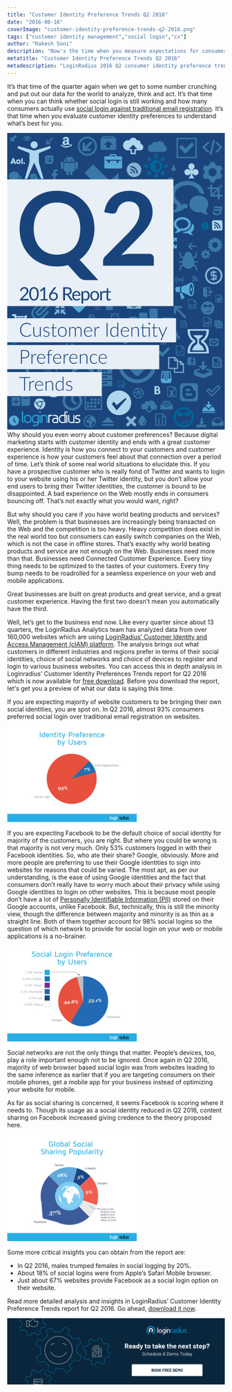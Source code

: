 ```yaml
---
title: "Customer Identity Preference Trends Q2 2016"
date: "2016-08-16"
coverImage: "customer-identity-preference-trends-q2-2016.png"
tags: ["customer identity management","social login","cx"]
author: "Rakesh Soni" 
description: "Now's the time when you measure expectations for consumer identity and understand what's right for you."
metatitle: "Customer Identity Preference Trends Q2 2016"
metadescription: "LoginRadius 2016 Q2 consumer identity preference trends report is now available. Find out how many consumers use social login against traditional registration."
---
```


It’s that time of the quarter again when we get to some number crunching and put out our data for the world to analyze, think and act. It’s that time when you can think whether social login is still working and how many consumers actually use [social login against traditional email registration](https://www.loginradius.com/social-login/). It’s that time when you evaluate customer identity preferences to understand what’s best for you.

![](CIPT-Q2-2016-Report-popout-600x900.png)Why should you even worry about customer preferences? Because digital marketing starts with customer identity and ends with a great customer experience. Identity is how you connect to your customers and customer experience is how your customers feel about that connection over a period of time. Let’s think of some real world situations to elucidate this. If you have a prospective customer who is really fond of Twitter and wants to login to your website using his or her Twitter identity, but you don’t allow your end users to bring their Twitter identities, the customer is bound to be disappointed. A bad experience on the Web mostly ends in consumers bouncing off. That’s not exactly what you would want, right? 

But why should you care if you have world beating products and services? Well, the problem is that businesses are increasingly being transacted on the Web and the competition is too heavy. Heavy competition does exist in the real world too but consumers can easily switch companies on the Web, which is not the case in offline stores. That’s exactly why world beating products and service are not enough on the Web. Businesses need more than that. Businesses need Connected Customer Experience. Every tiny thing needs to be optimized to the tastes of your customers. Every tiny bump needs to be roadrolled for a seamless experience on your web and mobile applications.

Great businesses are built on great products and great service, and a great customer experience. Having the first two doesn't mean you automatically have the third.

Well, let’s get to the business end now. Like every quarter since about 13 quarters, the LoginRadius Analytics team has analyzed data from over 160,000 websites which are using [LoginRadius’ Customer Identity and Access Management (cIAM) platform](https://www.loginradius.com/). The analysis brings out what customers in different industries and regions prefer in terms of their social identities, choice of social networks and choice of devices to register and login to various business websites. You can access this in depth analysis in Loginradius’ Customer Identity Preferences Trends report for Q2 2016 which is now available for [free download](https://www.loginradius.com/resource/customer-identity-preference-trends-2016/). Before you download the report, let's get you a preview of what our data is saying this time.

If you are expecting majority of website customers to be bringing their own social identities, you are spot on. In Q2 2016, almost 93% consumers preferred social login over traditional email registration on websites.

![Fig1.-Preferred-identity-of-customers-on-websites.-](Preferred-identity-of-customers-on-websites.jpg)

If you are expecting Facebook to be the default choice of social identity for majority of the customers, you are right. But where you could be wrong is that majority is not very much. Only 53% customers logged in with their Facebook identities. So, who ate their share? Google, obviously. More and more people are preferring to use their Google identities to sign into websites for reasons that could be varied. The most apt, as per our understanding, is the ease of using Google identities and the fact that consumers don’t really have to worry much about their privacy while using Google identities to login on other websites. This is because most people don’t have a lot of [Personally Identifiable Information (PII)](https://en.wikipedia.org/wiki/Personally_identifiable_information) stored on their Google accounts, unlike Facebook. But, technically, this is still the minority view, though the difference between majority and minority is as thin as a straight line. Both of them together account for 98% social logins so the question of which network to provide for social login on your web or mobile applications is a no-brainer.

![Fig2.-Customers’-social-identity-preferences-for-Social-Login](social-identity-preferences.jpg)

Social networks are not the only things that matter. People’s devices, too, play a role important enough not to be ignored. Once again in Q2 2016, majority of web browser based social login was from websites leading to the same inference as earlier that if you are targeting consumers on their mobile phones, get a mobile app for your business instead of optimizing your website for mobile.

As far as social sharing is concerned, it seems Facebook is scoring where it needs to. Though its usage as a social identity reduced in Q2 2016, content sharing on Facebook increased giving credence to the theory proposed here.

![Fig21.-Social-sharing-patterns-on-major-social-networks.](Social-sharing-patterns-on-major-social-networks.jpg)

Some more critical insights you can obtain from the report are:

- In Q2 2016, males trumped females in social logging by 20%.
- About 18% of social logins were from Apple’s Safari Mobile browser.
- Just about 67% websites provide Facebook as a social login option on their website.

Read more detailed analysis and insights in LoginRadius’ Customer Identity Preference Trends report for Q2 2016. Go ahead, [download it now](https://www.loginradius.com/resource/customer-identity-preference-trends-2016/).

[![book-a-demo-loginradius-banner](../../assets/book-a-demo-loginradius.png)](https://www.loginradius.com/book-a-demo/)